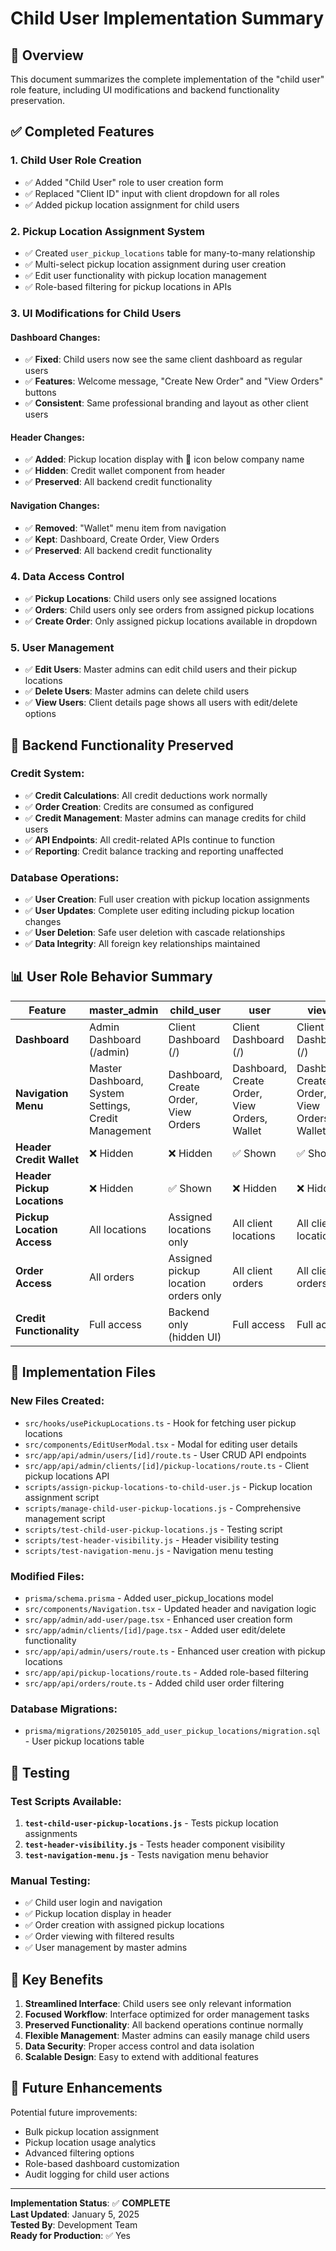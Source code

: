 # Child User Implementation Summary

## 🎯 Overview
This document summarizes the complete implementation of the "child user" role feature, including UI modifications and backend functionality preservation.

## ✅ Completed Features

### 1. **Child User Role Creation**
- ✅ Added "Child User" role to user creation form
- ✅ Replaced "Client ID" input with client dropdown for all roles
- ✅ Added pickup location assignment for child users

### 2. **Pickup Location Assignment System**
- ✅ Created `user_pickup_locations` table for many-to-many relationship
- ✅ Multi-select pickup location assignment during user creation
- ✅ Edit user functionality with pickup location management
- ✅ Role-based filtering for pickup locations in APIs

### 3. **UI Modifications for Child Users**

#### Dashboard Changes:
- ✅ **Fixed**: Child users now see the same client dashboard as regular users
- ✅ **Features**: Welcome message, "Create New Order" and "View Orders" buttons
- ✅ **Consistent**: Same professional branding and layout as other client users

#### Header Changes:
- ✅ **Added**: Pickup location display with 📍 icon below company name
- ✅ **Hidden**: Credit wallet component from header
- ✅ **Preserved**: All backend credit functionality

#### Navigation Changes:
- ✅ **Removed**: "Wallet" menu item from navigation
- ✅ **Kept**: Dashboard, Create Order, View Orders
- ✅ **Preserved**: All backend credit functionality

### 4. **Data Access Control**
- ✅ **Pickup Locations**: Child users only see assigned locations
- ✅ **Orders**: Child users only see orders from assigned pickup locations
- ✅ **Create Order**: Only assigned pickup locations available in dropdown

### 5. **User Management**
- ✅ **Edit Users**: Master admins can edit child users and their pickup locations
- ✅ **Delete Users**: Master admins can delete child users
- ✅ **View Users**: Client details page shows all users with edit/delete options

## 🔧 Backend Functionality Preserved

### Credit System:
- ✅ **Credit Calculations**: All credit deductions work normally
- ✅ **Order Creation**: Credits are consumed as configured
- ✅ **Credit Management**: Master admins can manage credits for child users
- ✅ **API Endpoints**: All credit-related APIs continue to function
- ✅ **Reporting**: Credit balance tracking and reporting unaffected

### Database Operations:
- ✅ **User Creation**: Full user creation with pickup location assignments
- ✅ **User Updates**: Complete user editing including pickup location changes
- ✅ **User Deletion**: Safe user deletion with cascade relationships
- ✅ **Data Integrity**: All foreign key relationships maintained

## 📊 User Role Behavior Summary

| Feature | master_admin | child_user | user | viewer |
|---------|-------------|------------|------|--------|
| **Dashboard** | Admin Dashboard (/admin) | Client Dashboard (/) | Client Dashboard (/) | Client Dashboard (/) |
| **Navigation Menu** | Master Dashboard, System Settings, Credit Management | Dashboard, Create Order, View Orders | Dashboard, Create Order, View Orders, Wallet | Dashboard, Create Order, View Orders, Wallet |
| **Header Credit Wallet** | ❌ Hidden | ❌ Hidden | ✅ Shown | ✅ Shown |
| **Header Pickup Locations** | ❌ Hidden | ✅ Shown | ❌ Hidden | ❌ Hidden |
| **Pickup Location Access** | All locations | Assigned locations only | All client locations | All client locations |
| **Order Access** | All orders | Assigned pickup location orders only | All client orders | All client orders |
| **Credit Functionality** | Full access | Backend only (hidden UI) | Full access | Full access |

## 🚀 Implementation Files

### New Files Created:
- `src/hooks/usePickupLocations.ts` - Hook for fetching user pickup locations
- `src/components/EditUserModal.tsx` - Modal for editing user details
- `src/app/api/admin/users/[id]/route.ts` - User CRUD API endpoints
- `src/app/api/admin/clients/[id]/pickup-locations/route.ts` - Client pickup locations API
- `scripts/assign-pickup-locations-to-child-user.js` - Pickup location assignment script
- `scripts/manage-child-user-pickup-locations.js` - Comprehensive management script
- `scripts/test-child-user-pickup-locations.js` - Testing script
- `scripts/test-header-visibility.js` - Header visibility testing
- `scripts/test-navigation-menu.js` - Navigation menu testing

### Modified Files:
- `prisma/schema.prisma` - Added user_pickup_locations model
- `src/components/Navigation.tsx` - Updated header and navigation logic
- `src/app/admin/add-user/page.tsx` - Enhanced user creation form
- `src/app/admin/clients/[id]/page.tsx` - Added user edit/delete functionality
- `src/app/api/admin/users/route.ts` - Enhanced user creation with pickup locations
- `src/app/api/pickup-locations/route.ts` - Added role-based filtering
- `src/app/api/orders/route.ts` - Added child user order filtering

### Database Migrations:
- `prisma/migrations/20250105_add_user_pickup_locations/migration.sql` - User pickup locations table

## 🧪 Testing

### Test Scripts Available:
1. **`test-child-user-pickup-locations.js`** - Tests pickup location assignments
2. **`test-header-visibility.js`** - Tests header component visibility
3. **`test-navigation-menu.js`** - Tests navigation menu behavior

### Manual Testing:
- ✅ Child user login and navigation
- ✅ Pickup location display in header
- ✅ Order creation with assigned pickup locations
- ✅ Order viewing with filtered results
- ✅ User management by master admins

## 🎉 Key Benefits

1. **Streamlined Interface**: Child users see only relevant information
2. **Focused Workflow**: Interface optimized for order management tasks
3. **Preserved Functionality**: All backend operations continue normally
4. **Flexible Management**: Master admins can easily manage child users
5. **Data Security**: Proper access control and data isolation
6. **Scalable Design**: Easy to extend with additional features

## 🔮 Future Enhancements

Potential future improvements:
- Bulk pickup location assignment
- Pickup location usage analytics
- Advanced filtering options
- Role-based dashboard customization
- Audit logging for child user actions

---

**Implementation Status**: ✅ **COMPLETE**  
**Last Updated**: January 5, 2025  
**Tested By**: Development Team  
**Ready for Production**: ✅ Yes
